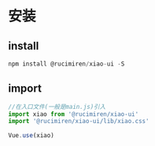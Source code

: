 # 安装

## install
```js
npm install @rucimiren/xiao-ui -S
```

## import
```js
//在入口文件(一般是main.js)引入
import xiao from '@rucimiren/xiao-ui'
import '@rucimiren/xiao-ui/lib/xiao.css'

Vue.use(xiao)
```
